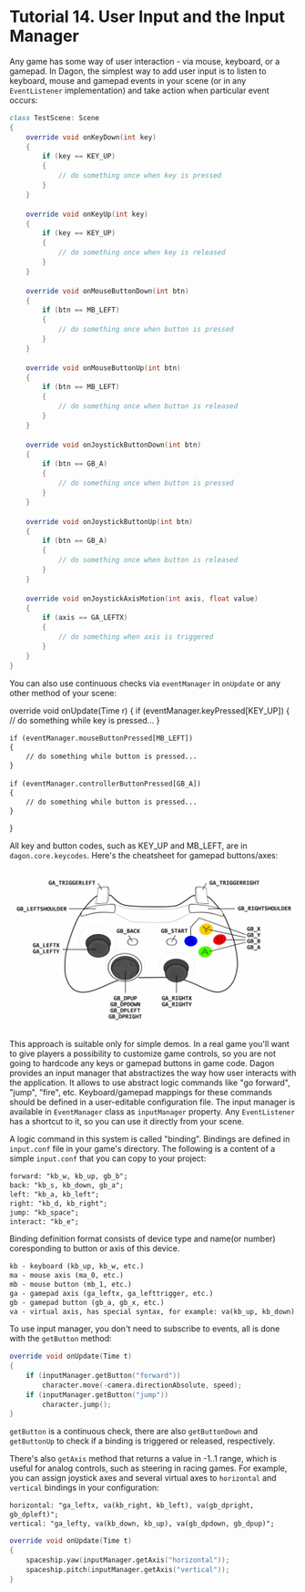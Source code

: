 # Tutorial 14. User Input and the Input Manager

Any game has some way of user interaction - via mouse, keyboard, or a gamepad. In Dagon, the simplest way to add user input is to listen to keyboard, mouse and gamepad events in your scene (or in any `EventListener` implementation) and take action when particular event occurs:

```d
class TestScene: Scene
{
    override void onKeyDown(int key)
    {
        if (key == KEY_UP)
        {
            // do something once when key is pressed
        }
    }
    
    override void onKeyUp(int key)
    {
        if (key == KEY_UP)
        {
            // do something once when key is released
        }
    }
    
    override void onMouseButtonDown(int btn)
    {
        if (btn == MB_LEFT)
        {
            // do something once when button is pressed
        }
    }
    
    override void onMouseButtonUp(int btn)
    {
        if (btn == MB_LEFT)
        {
            // do something once when button is released
        }
    }
    
    override void onJoystickButtonDown(int btn)
    {
        if (btn == GB_A)
        {
            // do something once when button is pressed
        }
    }
    
    override void onJoystickButtonUp(int btn)
    {
        if (btn == GB_A)
        {
            // do something once when button is released
        }
    }
    
    override void onJoystickAxisMotion(int axis, float value)
    {
        if (axis == GA_LEFTX)
        {
            // do something when axis is triggered
        }
    }
}
```

You can also use continuous checks via `eventManager` in `onUpdate` or any other method of your scene:

override void onUpdate(Time r)
{
    if (eventManager.keyPressed[KEY_UP])
    {
        // do something while key is pressed...
    }
    
    if (eventManager.mouseButtonPressed[MB_LEFT])
    {
        // do something while button is pressed...
    }
    
    if (eventManager.controllerButtonPressed[GB_A])
    {
        // do something while button is pressed...
    }
}

All key and button codes, such as KEY_UP and MB_LEFT, are in `dagon.core.keycodes`. Here's the cheatsheet for gamepad buttons/axes:

![](https://github.com/gecko0307/dagon/blob/master/doc/tutorials/images/dagon_game_controller_constants.jpg?raw=true)

This approach is suitable only for simple demos. In a real game you'll want to give players a possibility to customize game controls, so you are not going to hardcode any keys or gamepad buttons in game code. Dagon provides an input manager that abstractizes the way how user interacts with the application. It allows to use abstract logic commands like "go forward", "jump", "fire", etc. Keyboard/gamepad mappings for these commands should be defined in a user-editable configuration file. The input manager is available in `EventManager` class as `inputManager` property. Any `EventListener` has a shortcut to it, so you can use it directly from your scene.

A logic command in this system is called "binding". Bindings are defined in `input.conf` file in your game's directory. The following is a content of a simple `input.conf` that you can copy to your project:

```
forward: "kb_w, kb_up, gb_b";
back: "kb_s, kb_down, gb_a";
left: "kb_a, kb_left";
right: "kb_d, kb_right";
jump: "kb_space";
interact: "kb_e";
```
Binding definition format consists of device type and name(or number) coresponding to button or axis of this device.

```
kb - keyboard (kb_up, kb_w, etc.)
ma - mouse axis (ma_0, etc.)
mb - mouse button (mb_1, etc.)
ga - gamepad axis (ga_leftx, ga_lefttrigger, etc.)
gb - gamepad button (gb_a, gb_x, etc.)
va - virtual axis, has special syntax, for example: va(kb_up, kb_down)
```

To use input manager, you don't need to subscribe to events, all is done with the `getButton` method:

```d
override void onUpdate(Time t)
{
    if (inputManager.getButton("forward"))
        character.move(-camera.directionAbsolute, speed);
    if (inputManager.getButton("jump"))
        character.jump();
}
```

`getButton` is a continuous check, there are also `getButtonDown` and `getButtonUp` to check if a binding is triggered or released, respectively.

There's also `getAxis` method that returns a value in -1..1 range, which is useful for analog controls, such as steering in racing games. For example, you can assign joystick axes and several virtual axes to `horizontal` and `vertical` bindings in your configuration:

```
horizontal: "ga_leftx, va(kb_right, kb_left), va(gb_dpright, gb_dpleft)";
vertical: "ga_lefty, va(kb_down, kb_up), va(gb_dpdown, gb_dpup)";
```

```d
override void onUpdate(Time t)
{
    spaceship.yaw(inputManager.getAxis("horizontal"));
    spaceship.pitch(inputManager.getAxis("vertical"));
}
```
